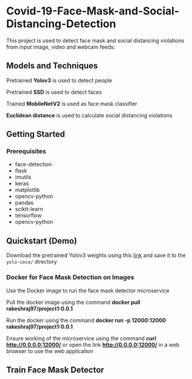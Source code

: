# Covid-19-Face-Mask-and-Social-Distancing-Detection

This project is used to detect face mask and social distancing violations from input image, video and webcam feeds.

## Models and Techniques
Pretrained **Yolov3** is used to detect people

Pretrained **SSD** is used to detect faces

Trained **MobileNetV2** is used as face mask classifier

**Euclidean distance** is used to calculate social distancing violations

## Getting Started
### Prerequisites
* face-detection
* flask
* imutils
* keras
* matplotlib
* opencv-python
* pandas
* scikit-learn
* tensorflow
* opencv-python

## Quickstart (Demo)
Download the pretrained Yolov3 weights using this [link](https://drive.google.com/file/d/1gqdAighUzlkg-ogA8PWRuPfOH0y8OpMI/view?usp=sharing) and save it to the `yolo-coco/` directory

### Docker for Face Mask Detection on Images
Use the Docker image to run the face mask detector microservice 

Pull the docker image using the command **docker pull rakeshraj97/project1:0.0.1**

Run the docker using the command **docker run -p 12000:12000 rakeshraj97/project1:0.0.1**

Ensure working of the microservice using the command **curl http://0.0.0.0:12000/** or open the link **http://0.0.0.0:12000/** in a web browser to use the web application


## Train Face Mask Detector
